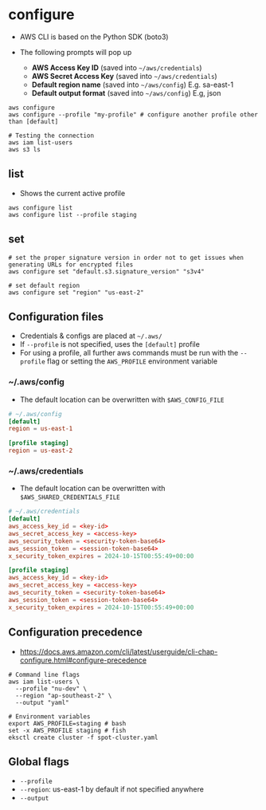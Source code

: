 # configure

- AWS CLI is based on the Python SDK (boto3)

- The following prompts will pop up
  - **AWS Access Key ID** (saved into `~/aws/credentials`)
  - **AWS Secret Access Key** (saved into `~/aws/credentials`)
  - **Default region name** (saved into `~/aws/config`) E.g. sa-east-1
  - **Default output format** (saved into `~/aws/config`) E.g, json

```shell
aws configure
aws configure --profile "my-profile" # configure another profile other than [default]
```

```shell
# Testing the connection
aws iam list-users
aws s3 ls
```

## list

- Shows the current active profile

```shell
aws configure list
aws configure list --profile staging
```

## set

```shell
# set the proper signature version in order not to get issues when generating URLs for encrypted files
aws configure set "default.s3.signature_version" "s3v4"

# set default region
aws configure set "region" "us-east-2"
```

## Configuration files

- Credentials & configs are placed at `~/.aws/`
- If `--profile` is not specified, uses the `[default]` profile
- For using a profile, all further aws commands must be run with the `--profile` flag or setting the `AWS_PROFILE` environment variable

### ~/.aws/config

- The default location can be overwritten with `$AWS_CONFIG_FILE`

```conf
# ~/.aws/config
[default]
region = us-east-1

[profile staging]
region = us-east-2
```

### ~/.aws/credentials

- The default location can be overwritten with `$AWS_SHARED_CREDENTIALS_FILE`

```conf
# ~/.aws/credentials
[default]
aws_access_key_id = <key-id>
aws_secret_access_key = <access-key>
aws_security_token = <security-token-base64>
aws_session_token = <session-token-base64>
x_security_token_expires = 2024-10-15T00:55:49+00:00

[profile staging]
aws_access_key_id = <key-id>
aws_secret_access_key = <access-key>
aws_security_token = <security-token-base64>
aws_session_token = <session-token-base64>
x_security_token_expires = 2024-10-15T00:55:49+00:00
```

## Configuration precedence

- <https://docs.aws.amazon.com/cli/latest/userguide/cli-chap-configure.html#configure-precedence>

```shell
# Command line flags
aws iam list-users \
  --profile "nu-dev" \
  --region "ap-southeast-2" \
  --output "yaml"
```

```shell
# Environment variables
export AWS_PROFILE=staging # bash
set -x AWS_PROFILE staging # fish
eksctl create cluster -f spot-cluster.yaml
```

## Global flags

- `--profile`
- `--region`: us-east-1 by default if not specified anywhere
- `--output`
